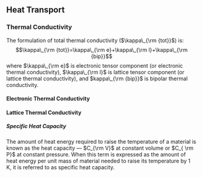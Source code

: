 ## Heat Transport

### Thermal Conductivity
The formulation of total thermal conductivity ($\kappa\_{\rm {tot}}$) is:
$$\kappa\_{\rm {tot}}=\kappa\_{\rm e}+\kappa\_{\rm l}+\kappa\_{\rm {bip}}$$
where $\kappa\_{\rm e}$ is electronic tensor component (or electronic thermal conductivity), $\kappa\_{\rm l}$ is lattice tensor component (or lattice thermal conductivity), and $kappa\_{\rm {bip}}$ is bipolar thermal conductivity.

#### Electronic Thermal Conductivity


#### Lattice Thermal Conductivity


##### Specific Heat Capacity
The amount of heat energy required to raise the temperature of a material is known as the heat capacity — $C_{\rm V}$ at constant volume or $C_{ \rm P}$ at constant pressure. When this term is expressed as the amount of heat energy per unit mass of material needed to raise its temperature by 1 K, it is referred to as specific heat capacity.
